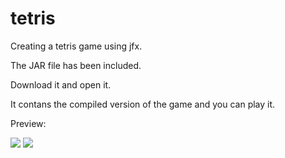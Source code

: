 # tetris
Creating a tetris game using jfx.


The JAR file has been included.


Download it and open it.


It contans the compiled version of the game and you can play it.

Preview:

<img src="https://github.com/chandran-jr/tetris/blob/master/tertrs.PNG">
<img src="https://github.com/chandran-jr/tetris/blob/master/tet.PNG">
